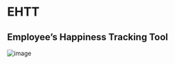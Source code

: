 # EHTT

## Employee’s Happiness Tracking Tool

![image](https://user-images.githubusercontent.com/12266981/181124497-61352375-6558-4107-b70b-a498274ad30f.png)
